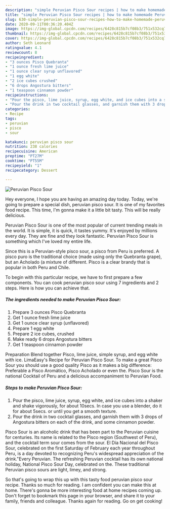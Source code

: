 ```yaml
---
description: "simple Peruvian Pisco Sour recipes | how to make homemade Peruvian Pisco Sour"
title: "simple Peruvian Pisco Sour recipes | how to make homemade Peruvian Pisco Sour"
slug: 630-simple-peruvian-pisco-sour-recipes-how-to-make-homemade-peruvian-pisco-sour
date: 2020-09-11T00:36:20.404Z
image: https://img-global.cpcdn.com/recipes/6428c815b7cf08b3/751x532cq70/peruvian-pisco-sour-recipe-main-photo.jpg
thumbnail: https://img-global.cpcdn.com/recipes/6428c815b7cf08b3/751x532cq70/peruvian-pisco-sour-recipe-main-photo.jpg
cover: https://img-global.cpcdn.com/recipes/6428c815b7cf08b3/751x532cq70/peruvian-pisco-sour-recipe-main-photo.jpg
author: Seth Leonard
ratingvalue: 4.1
reviewcount: 8
recipeingredient:
- "3 ounces Pisco Quebranta"
- "1 ounce fresh lime juice"
- "1 ounce clear syrup unflavored"
- "1 egg white"
- "2 ice cubes crushed"
- "6 drops Angostura bitters"
- "1 teaspoon cinnamon powder"
recipeinstructions:
- "Pour the pisco, lime juice, syrup, egg white, and ice cubes into a shaker and shake vigorously, for about 10secs. In case you use a blender, do it for about 5secs. or until you get a smooth texture."
- "Pour the drink in two cocktail glasses, and garnish them with 3 drops of Angostura bitters on each of the drink, and some cinnamon powder."
categories:
- Recipe
tags:
- peruvian
- pisco
- sour

katakunci: peruvian pisco sour 
nutrition: 238 calories
recipecuisine: American
preptime: "PT27M"
cooktime: "PT55M"
recipeyield: "1"
recipecategory: Dessert

---
```



![Peruvian Pisco Sour](https://img-global.cpcdn.com/recipes/6428c815b7cf08b3/751x532cq70/peruvian-pisco-sour-recipe-main-photo.jpg)

Hey everyone, I hope you are having an amazing day today. Today, we're going to prepare a special dish, peruvian pisco sour. It is one of my favorites food recipe. This time, I'm gonna make it a little bit tasty. This will be really delicious.

Peruvian Pisco Sour is one of the most popular of current trending meals in the world. It is simple, it is quick, it tastes yummy. It's enjoyed by millions every day. They are fine and they look fantastic. Peruvian Pisco Sour is something which I've loved my entire life.

Since this is a Peruvian-style pisco sour, a pisco from Peru is preferred. A pisco puro is the traditional choice (made using only the Quebranta grape), but an Acholado (a mixture of different. Pisco is a clear brandy that is popular in both Peru and Chile.


To begin with this particular recipe, we have to first prepare a few components. You can cook peruvian pisco sour using 7 ingredients and 2 steps. Here is how you can achieve that.

<!--inarticleads1-->

##### The ingredients needed to make Peruvian Pisco Sour:

1. Prepare 3 ounces Pisco Quebranta
1. Get 1 ounce fresh lime juice
1. Get 1 ounce clear syrup (unflavored)
1. Prepare 1 egg white
1. Prepare 2 ice cubes, crushed
1. Make ready 6 drops Angostura bitters
1. Get 1 teaspoon cinnamon powder


Preparation Blend together Pisco, lime juice, simple syrup, and egg white with ice. LimaEasy&#39;s Recipe for Peruvian Pisco Sour. To make a great Pisco Sour you should use a good quality Pisco as it makes a big difference: Preferable a Pisco Aromático, Pisco Acholado or even the. Pisco Sour is the national Cocktail of Peru and a delicious accompaniment to Peruvian Food. 

<!--inarticleads2-->

##### Steps to make Peruvian Pisco Sour:

1. Pour the pisco, lime juice, syrup, egg white, and ice cubes into a shaker and shake vigorously, for about 10secs. In case you use a blender, do it for about 5secs. or until you get a smooth texture.
1. Pour the drink in two cocktail glasses, and garnish them with 3 drops of Angostura bitters on each of the drink, and some cinnamon powder.


Pisco Sour is an alcoholic drink that has been part to the Peruvian cuisine for centuries. Its name is related to the Pisco region (Southwest of Peru), and the cocktail term sour comes from the sour. El Día Nacional del Pisco Sour, celebrated on the first Saturday of February each year throughout Peru, is a day devoted to recognizing Peru&#39;s widespread appreciation of the drink.&#34;Every Peruvian. The refreshing Peruvian cocktail has its own national holiday, National Pisco Sour Day, celebrated on the. These traditional Peruvian pisco sours are light, limey, and strong. 

So that's going to wrap this up with this tasty food peruvian pisco sour recipe. Thanks so much for reading. I am confident you can make this at home. There's gonna be more interesting food at home recipes coming up. Don't forget to bookmark this page in your browser, and share it to your family, friends and colleague. Thanks again for reading. Go on get cooking!
